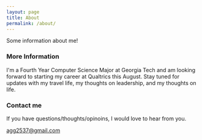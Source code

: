 ```yaml
---
layout: page
title: About
permalink: /about/
---
```


Some information about me!

### More Information

I'm a Fourth Year Computer Science Major at Georgia Tech and am looking forward to starting my career at Qualtrics this August. Stay tuned for updates with my travel life, my thoughts on leadership, and my thoughts on life. 

### Contact me
If you have questions/thoughts/opinoins, I would love to hear from you. 

[agg2537@gmail.com](mailto:agg2537@gmail.com)
